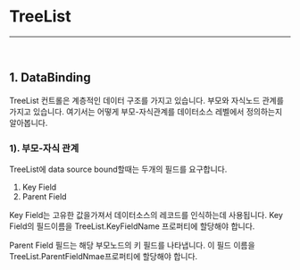 # TreeList

<hr />
<br />

## 1. DataBinding

TreeList 컨트롤은 계층적인 데이터 구조를 가지고 있습니다. 부모와 자식노드 관계를 가지고 있습니다. 여기서는 어떻게 부모-자식관계를 데이터소스 레벨에서 정의하는지 알아봅니다.

### 1). 부모-자식 관계

TreeList에 data source bound할때는 두개의 필드를 요구합니다.

1. Key Field
2. Parent Field

Key Field는 고유한 값을가져서 데이터소스의 레코드를 인식하는데 사용됩니다. Key Field의 필드이름을 TreeList.KeyFieldName 프로퍼티에 할당해야 합니다.

Parent Field 필드는 해당 부모노드의 키 필드를 나타냅니다. 이 필드 이름을 TreeList.ParentFieldNmae프로퍼티에 할당해야 합니다. 